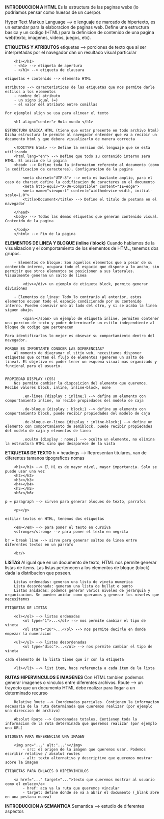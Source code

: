 **INTRODUCCION A HTML**
Es la estructura de las paginas webs (lo podriamos pensar como huesos de un cuerpo).

Hyper Text Markup Language --> o lenguaje de marcado de hipertexto, es un estandar para la elaboracion de paginas web. Define una estructura basica y un codigo (HTML) para la definicion de contenido de una pagina web(texto, imagenes, videos, juegos, etc).

**ETIQUETAS Y ATRIBUTOS**
etiquetas --> porciones de texto que al ser interpretadas por el navegador dan un resultado visual particular

        <h1></h1>
        - <h1> --> etiqueta de apertura
        - </h1> --> etiqueta de clausura

    etiquetas + contenido --> elemento HTML

    atributos --> caracteristicas de las etiquetas que nos permite darle estilos a los elementos
        - nombre del atributo
        - un signo igual (=)
        - el valor del atributo entre comillas

    Por ejemplo) align se usa para alinear el texto

        <h1 align="center"> Hola mundo </h1>

    ESTRUCTURA BASICA HTML (tiene que estar presente en todo archivo html)
    Dicha estructura le permite al navegador entender que va a recibir un documento html y que debera visualizarlo de manera correcta

        <!DOCTYPE html> --> Define la version del lenguaje que se esta utilizando
        <html lang="en"> --> Define que todo su contenido interno sera HTML. El inicio de la pagina
        <head> --> Define toda la informacion referente al documento (como la codificacion de caracteres). Configuracion de la pagina

            <meta charset="UTF-8"> --> meta es bastante amplio, para el caso de charset define la codificacion de caracteres en el documento
            <meta http-equiv="X-UA-Compatible" content="IE=edge">
            <meta name="viewport" content="width=device-width, initial-scale=1.0">
            <title>Document</title> --> Define el titulo de pestana en el navegador

        </head>
        <body> --> Todas las demas etiquetas que generan contenido visual. Contenido de la pagina

        </body>
        </html> --> Fin de la pagina

**ELEMENTOS DE LINEA Y BLOQUE (inline / block)**
Cuando hablamos de la visualizacion y el comportamiento de los elementos de HTML, tenemos dos grupos.

        - Elementos de bloque: Son aquellos elementos que a pesar de su contenido interno, ocupara todo el espacio que dispone a lo ancho, sin permitir que otros elementos se posicionen a sus laterales. Visualmente generan un salto de linea

            <div></div> un ejemplo de etiqueta block, permite generar divisiones

        - Elementos de linea: Todo lo contrario al anterior, estos elementos ocupan todo el espacio condicionado por su contenido interno. Pueden convivir uno al lado del otro, y si se acaba la linea siguen abajo.

            <span></span> un ejemplo de etiqueta inline, permiten contener una porcion de texto y poder determinarle un estilo independiente al bloque de codigo que pertenecen

    Para identificarlos lo mejor es obsevar su comportamiento dentro del navegador.

    PORQUE ES IMPORTANTE CONOCER LAS DIFERENCIAS?
        Al momento de diagramar el sitio web, necesitamos disponer etiquetas que corten el flujo de elementos (generen un salto de linea). El objetivo es poder tener un esquema visual mas organizado y funcional para el usuario.


    PROPIEDAD DISPLAY (CSS)
        Nos permite cambiar la disposicion del elemento que queremos. Recibe valores block, inline, inline-block, none

            .en-linea {display : inline;} --> define un elemento con comportamiento inline, no recibe propiedades del modelo de caja

            .de-bloque {display : block;} --> define un elemento con comportamiento block, puede recibir propiedades del modelo de caja

            .de-bloque-en-linea {display : inline-block;} --> define un elemento con comportamiento de semiblock, puede recibir propiedades del modelo de caja y elementos de linea

            .oculto {display : none;} --> oculta un elemento, no elimina la estructura HTML sino que desaparece de la vista

**ETIQUETAS DE TEXTO**
h = headings --> Representan titulares, van de diferentes tamanos tipograficos nomas

        <h1></h1> --> El H1 es de mayor nivel, mayor importancia. Solo se puede usar una vez
        <h2></h2>
        <h3></h3>
        <h4></h4>
        <h5></h5>
        <h6></h6>

    p = paragraph --> sirven para generar bloques de texto, parrafos

        <p></p>

    estilar textos en HTML, tenemos dos etiquetas

        <em></em> --> para poner el texto en cursiva
        <strong></strong> --> para poner el texto en negrita

    br = break line --> sirve para generar saltos de linea entre diferentes textos en un parrafo

        <br/>

**LISTAS**
Al igual que en un documento de texto, HTML nos permite generar listas de items.
Las listas pertenecen a los elementos de bloque (block) dada la distribucion que poseen.

        Listas ordenadas: generan una lista de vineta numerica
        Lista desordenada: generan una lista de bullet o punto
        Listas anidadas: podemos generar varios niveles de jerarquia y organizacion. Se pueden anidar como queramos y generar los niveles que necesitemos

    ETIQUETAS DE LISTAS

        <ol></ol> --> listas ordenadas
            <ol type="1">...</ol> --> nos permite cambiar el tipo de vineta
            <ol start="20">...</ol> --> nos permite decirle en donde empezar la numeracion
            
        <ul></ul> --> listas desordenadas
            <ul type="disc">...</ul> --> nos permite cambiar el tipo de vineta
            
    cada elemento de la lista tiene que ir con la etiqueta

        <li></li> --> list item, hace referencia a cada item de la lista

**RUTAS HIPERVINCULOS E IMAGENES**
    Con HTML tambien podemos generar imagenes o vinculos entre diferentes archivos.
    Route --> un trayecto que un documento HTML debe realizar para llegar a un determinado recurso

        Relative Route --> Coordenadas parciales. Contienen la informacion necesaria de la ruta determinada que queremos realizar (por ejemplo una direccion de archivo)

        Absolut Route --> Coordenadas totales. Contienen toda la informacion de la ruta determinada que queremos realizar (por ejemplo una URL)

    ETIQUETA PARA REFERENCIAR UNA IMAGEN

        <img src="..." alt:"..."></img> 
            - src: el origen de la imagen que queremos usar. Podemos escribir relative / absolut routes 
            - alt: texto alternativo y descriptivo que queremos mostrar sobre la imagen

    ETIQUETAS PARA ENLACES O HIPERVINCULOS

        <a href="..." target="...">texto que queremos mostrar al usuario como el enlace</a>
            - href: aca va la ruta que queremos vincular
            - target: define donde se va a abrir el documento (_blank abre en una pestana nueva)

**INTRODUCCION A SEMANTICA**
    Semantica --> estudio de diferentes aspectos 